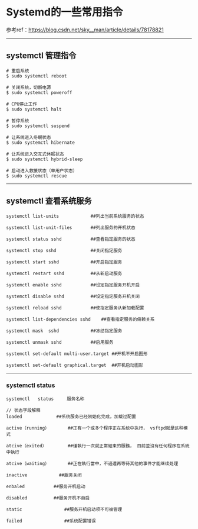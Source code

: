 # Systemd的一些常用指令

参考ref：https://blog.csdn.net/sky__man/article/details/78178821

---------------------------------------------------------------------------------

## systemctl 管理指令
```
# 重启系统
$ sudo systemctl reboot

# 关闭系统，切断电源
$ sudo systemctl poweroff

# CPU停止工作
$ sudo systemctl halt

# 暂停系统
$ sudo systemctl suspend

# 让系统进入冬眠状态
$ sudo systemctl hibernate

# 让系统进入交互式休眠状态
$ sudo systemctl hybrid-sleep

# 启动进入救援状态（单用户状态）
$ sudo systemctl rescue

```

------------------------------------------------------------------------------

## systemctl 查看系统服务 
```
systemctl list-units            ##列出当前系统服务的状态

systemctl list-unit-files       ##列出服务的开机状态

systemctl status sshd           ##查看指定服务的状态

systemctl stop sshd             ##关闭指定服务

systemctl start sshd            ##开启指定服务

systemctl restart sshd          ##从新启动服务

systemctl enable sshd           ##设定指定服务开机开启

systemctl disable sshd          ##设定指定服务开机关闭

systemctl reload sshd           ##使指定服务从新加载配置

systemctl list-dependencies sshd    ##查看指定服务的倚赖关系

systemctl mask  sshd            ##冻结指定服务

systemctl unmask sshd           ##启用服务

systemctl set-default multi-user.target ##开机不开启图形

systemctl set-default graphical.target  ##开机启动图形

```

-------------------------------------------------------------------------------

### systemctl status
```
systemctl   status     服务名称

// 状态字段解释  
loaded             ##系统服务已经初始化完成，加载过配置

active（running）       ##正有一个或多个程序正在系统中执行， vsftpd就是这种模式

atcive（exited）        ##僅執行一次就正常結束的服務， 目前並沒有任何程序在系統中執行

atcive（waiting）       ##正在執行當中，不過還再等待其他的事件才能继续处理

inactive            ##服务关闭

enbaled           ##服务开机启动

disabled          ##服务开机不自启

static                ##服务开机启动项不可被管理

failed                ##系统配置错误

```

